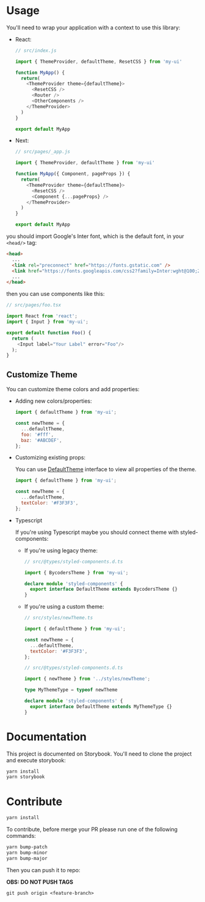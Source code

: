 
# Usage

You'll need to wrap your application with a context to use this library:

- React:
  ```js
  // src/index.js

  import { ThemeProvider, defaultTheme, ResetCSS } from 'my-ui'

  function MyApp() {
    return(
      <ThemeProvider theme={defaultTheme}>
        <ResetCSS />
        <Router />
        <OtherComponents />
      </ThemeProvider>
    )
  }

  export default MyApp
  ```

- Next:

  ```js
  // src/pages/_app.js

  import { ThemeProvider, defaultTheme } from 'my-ui'

  function MyApp({ Component, pageProps }) {
    return(
      <ThemeProvider theme={defaultTheme}>
        <ResetCSS />
        <Component {...pageProps} />
      </ThemeProvider>
    )
  }

  export default MyApp
  ```

you should import Google's Inter font, which is the default font, in your `<head/>` tag:

```html
<head>
  ...
  <link rel="preconnect" href="https://fonts.gstatic.com" />
  <link href="https://fonts.googleapis.com/css2?family=Inter:wght@100;200;300;400;500;600;700;800;900&display=swap" rel="stylesheet" />
  ...
</head>
```

then you can use components like this:

```js
// src/pages/foo.tsx

import React from 'react';
import { Input } from 'my-ui';

export default function Foo() {
  return (
    <Input label="Your Label" error="Foo"/>
  );
}
```

## Customize Theme

You can customize theme colors and add properties:

- Adding new colors/properties:

  ```js
  import { defaultTheme } from 'my-ui';

  const newTheme = {
    ...defaultTheme,
    foo: '#fff',
    baz: '#ABCDEF',
  };
  ```

- Customizing existing props:

  You can use [DefaultTheme](src/globals/defaultTheme.ts) interface to view all properties of the theme.

  ```js
  import { defaultTheme } from 'my-ui';

  const newTheme = {
    ...defaultTheme,
    textColor: '#F3F3F3',
  };
  ```

- Typescript

  If you're using Typescript maybe you should connect theme with styled-components:

  - If you're using legacy theme:
    ```ts
    // src/@types/styled-components.d.ts

    import { BycodersTheme } from 'my-ui';

    declare module 'styled-components' {
      export interface DefaultTheme extends BycodersTheme {}
    }
    ```

  - If you're using a custom theme:

    ```js
    // src/styles/newTheme.ts

    import { defaultTheme } from 'my-ui';

    const newTheme = {
      ...defaultTheme,
      textColor: '#F3F3F3',
    };
    ```

    ```ts
    // src/@types/styled-components.d.ts

    import { newTheme } from '../styles/newTheme';

    type MyThemeType = typeof newTheme

    declare module 'styled-components' {
      export interface DefaultTheme extends MyThemeType {}
    }
    ```

# Documentation
This project is documented on Storybook. You'll need to clone the project and execute storybook:

```bash
yarn install
yarn storybook
```

# Contribute

```bash
yarn install
```

To contribute, before merge your PR please run one of the following commands:
```bash
yarn bump-patch
yarn bump-minor
yarn bump-major
```

Then you can push it to repo:

**OBS: DO NOT PUSH TAGS**

```
git push origin <feature-branch>
```
